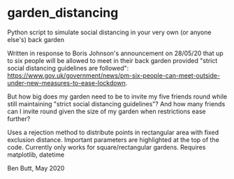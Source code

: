 # garden_distancing
Python script to simulate social distancing in your very own (or anyone else's) back garden

Written in response to Boris Johnson's announcement on 28/05/20 that up to six people will be allowed to meet in their back garden provided "strict social distancing guidelines are followed": https://www.gov.uk/government/news/pm-six-people-can-meet-outside-under-new-measures-to-ease-lockdown.

But how big does my garden need to be to invite my five friends round while still maintaining "strict social distancing guidelines"?
And how many friends can I invite round given the size of my garden when restrictions ease further?

Uses a rejection method to distribute points in rectangular area with fixed exclusion distance.
Important parameters are highlighted at the top of the code. Currently only works for square/rectangular gardens.
Requires matplotlib, datetime

Ben Butt, May 2020
